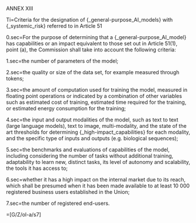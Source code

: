 ANNEX XIII

Ti=Criteria for the designation of {_general-purpose_AI_models} with {_systemic_risk} referred to in Article 51

0.sec=For the purpose of determining that a {_general-purpose_AI_model} has capabilities or an impact equivalent to those set out in Article 51(1), point (a), the Commission shall take into account the following criteria:

1.sec=the number of parameters of the model;

2.sec=the quality or size of the data set, for example measured through tokens;

3.sec=the amount of computation used for training the model, measured in floating point operations or indicated by a combination of other variables such as estimated cost of training, estimated time required for the training, or estimated energy consumption for the training;

4.sec=the input and output modalities of the model, such as text to text (large language models), text to image, multi-modality, and the state of the art thresholds for determining {_high-impact_capabilities} for each modality, and the specific type of inputs and outputs (e.g. biological sequences);

5.sec=the benchmarks and evaluations of capabilities of the model, including considering the number of tasks without additional training, adaptability to learn new, distinct tasks, its level of autonomy and scalability, the tools it has access to;

6.sec=whether it has a high impact on the internal market due to its reach, which shall be presumed when it has been made available to at least 10 000 registered business users established in the Union;

7.sec=the number of registered end-users.

=[G/Z/ol-a/s7]
